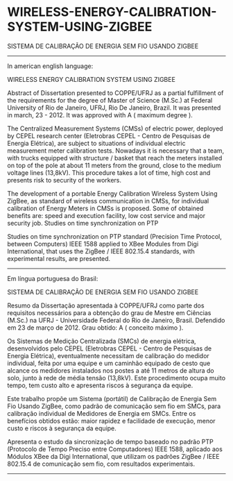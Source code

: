 # WIRELESS-ENERGY-CALIBRATION-SYSTEM-USING-ZIGBEE

SISTEMA DE CALIBRAÇÃO DE ENERGIA SEM FIO USANDO ZIGBEE

-------------------------------

In american english language:

WIRELESS ENERGY CALIBRATION SYSTEM USING ZIGBEE

Abstract of Dissertation presented to COPPE/UFRJ as a partial fulfillment of the
requirements for the degree of Master of Science (M.Sc.)
at Federal University of Rio de Janeiro, UFRJ, Rio De Janeiro, Brazil.
It was presented in march, 23 - 2012.
It was approved with A ( maximum degree ).

   The Centralized Measurement Systems (CMSs) of electric power, deployed by
CEPEL research center (Eletrobras CEPEL - Centro de Pesquisas de Energia Elétrica),
are subject to situations of individual electric measurement meter calibration tests.
Nowadays it is necessary that a team, with trucks equipped with structure / basket that
reach the meters installed on top of the pole at about 11 meters from the ground, close to
the medium voltage lines (13,8kV). This procedure takes a lot of time, high cost and
presents risk to security of the workers.

   The development of a portable Energy Calibration Wireless System Using ZigBee,
as standard of wireless communication in CMSs, for individual calibration of Energy
Meters in CMSs is proposed. Some of obtained benefits are: speed and execution
facility, low cost service and major security job.
Studies on time synchronization on PTP

Studies on time synchronization on PTP standard (Precision Time Protocol,
between Computers) IEEE 1588 applied to XBee Modules from Digi International, that
uses the ZigBee / IEEE 802.15.4 standards, with experimental results, are presented.

-------------------------------

Em língua portuguesa do Brasil:

SISTEMA DE CALIBRAÇÃO DE ENERGIA SEM FIO USANDO ZIGBEE

Resumo da Dissertação apresentada à COPPE/UFRJ como parte dos requisitos
necessários para a obtenção do grau de Mestre em Ciências (M.Sc.)
na UFRJ - Universidade Federal do Rio de Janeiro, Brasil.
Defendido em 23 de março de 2012.
Grau obtido: A ( conceito máximo ).

   Os Sistemas de Medição Centralizada (SMCs) de energia elétrica, desenvolvidos
pelo CEPEL (Eletrobras CEPEL - Centro de Pesquisas de Energia Elétrica),
eventualmente necessitam de calibração do medidor individual, feita por uma equipe e
um caminhão equipado de cesto que alcance os medidores instalados nos postes a até 11
metros de altura do solo, junto à rede de média tensão (13,8kV). Este procedimento
ocupa muito tempo, tem custo alto e apresenta riscos à segurança da equipe.

   Este trabalho propõe um Sistema (portátil) de Calibração de Energia Sem Fio
Usando ZigBee, como padrão de comunicação sem fio em SMCs, para calibração
individual de Medidores de Energia em SMCs. Entre os benefícios obtidos estão: maior
rapidez e facilidade de execução, menor custo e riscos à segurança da equipe.

   Apresenta o estudo da sincronização de tempo baseado no padrão PTP (Protocolo
de Tempo Preciso entre Computadores) IEEE 1588, aplicado aos Módulos XBee da
Digi International, que utilizam os padrões ZigBee / IEEE 802.15.4 de comunicação
sem fio, com resultados experimentais.

-------------------------------



